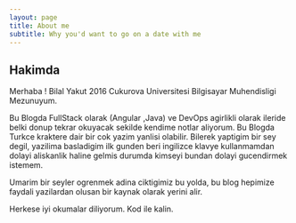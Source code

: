 ```yaml
---
layout: page
title: About me
subtitle: Why you'd want to go on a date with me
---
```


## Hakimda 

Merhaba ! Bilal Yakut 2016 Cukurova Universitesi Bilgisayar Muhendisligi Mezunuyum.


Bu Blogda FullStack olarak (Angular ,Java) ve DevOps agirlikli olarak ileride belki donup tekrar okuyacak sekilde kendime notlar aliyorum.
Bu Blogda Turkce kraktere dair bir cok yazim yanlisi olabilir. Bilerek yaptigim bir sey degil, yazilima basladigim ilk gunden beri ingilizce klavye kullanmamdan dolayi aliskanlik haline gelmis durumda kimseyi bundan dolayi gucendirmek istemem.

Umarim bir seyler ogrenmek adina ciktigimiz bu yolda, bu blog hepimize faydali yazilardan olusan bir kaynak olarak yerini alir.

Herkese iyi okumalar diliyorum. Kod ile kalin.

